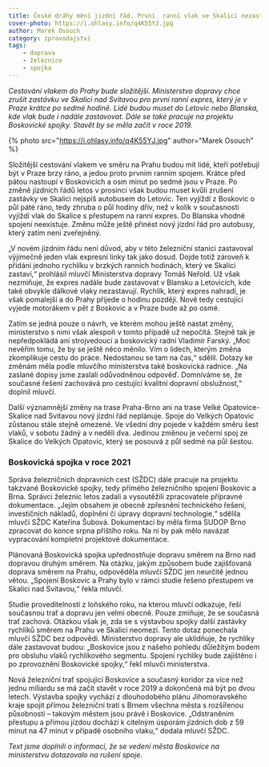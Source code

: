 ```yaml
---
title: České dráhy mění jízdní řád. První  ranní vlak ve Skalici nezastaví
cover-photo: https://i.ohlasy.info/q4K55YJ.jpg
author: Marek Osouch
category: zpravodajství
tags:
    - doprava
    - železnice
    - spojka
---
```


*Cestování vlakem do Prahy bude složitější. Ministerstvo dopravy chce zrušit zastávku ve Skalici nad Svitavou pro první ranní expres, který je v Praze krátce po sedmé hodině. Lidé budou muset do Letovic nebo Blanska, kde vlak bude i nadále zastavovat. Dále se také pracuje na projektu Boskovické spojky. Stavět by se měla začít v roce 2019.*

{% photo src="https://i.ohlasy.info/q4K55YJ.jpg" author="Marek Osouch" %}

Složitější cestování vlakem ve směru na Prahu budou mít lidé, kteří potřebují být v Praze brzy ráno, a jedou proto prvním ranním spojem. Krátce před pátou nastoupí v Boskovicích a osm minut po sedmé jsou v Praze. Po změně jízdních řádů letos v prosinci však budou muset kvůli zrušení zastávky ve Skalici nejspíš autobusem do Letovic. Ten vyjíždí z Boskovic o půl páté ráno, tedy zhruba o půl hodiny dřív, než v kolik v současnosti vyjíždí vlak do Skalice s přestupem na ranní expres. Do Blanska vhodné spojení neexistuje. Změnu může ještě přinést nový jízdní řád pro autobusy, který zatím není zveřejněný.

„V novém jízdním řádu není důvod, aby v této železniční stanici zastavoval výjimečně jeden vlak expresní linky tak jako dosud. Dojde totiž zároveň k přidání jednoho rychlíku v brzkých ranních hodinách, který ve Skalici zastaví,“ prohlásil mluvčí Ministerstva dopravy Tomáš Neřold. Už však nezmiňuje, že expres nadále bude zastavovat v Blansku a Letovicích, kde také obvykle dálkové vlaky nezastavují. Rychlík, který expres nahradí, je však pomalejší a do Prahy přijede o hodinu později. Nově tedy cestující vyjede motorákem v pět z Boskovic a v Praze bude až po osmé.

Zatím se jedná pouze o návrh, ve kterém mohou ještě nastat změny, ministerstvo  s nimi však alespoň v tomto případě už nepočítá. Stejně tak je nepředpokládá ani strojvedoucí a boskovický radní Vladimír Farský. „Moc nevěřím tomu, že by se ještě něco měnilo. Vím o lidech, kterým změna zkomplikuje cestu do práce. Nedostanou se tam na čas,“ sdělil. Dotazy ke změnám měla podle mluvčího ministerstva také boskovická radnice. „Na zaslané dopisy jsme zaslali odůvodněnou odpověď. Domníváme se, že současné řešení zachovává pro cestující kvalitní dopravní obslužnost,“ doplnil mluvčí.

Další významnější změny na trase Praha-Brno ani na trase Velké Opatovice-Skalice nad Svitavou nový jízdní řád neplánuje. Spoje do Velkých Opatovic zůstanou stále stejně omezené. Ve všední dny pojede v každém směru šest vlaků, v sobotu žádný a v neděli dva. Jedinou změnou je večerní spoj ze Skalice do Velkých Opatovic, který se posouvá z půl sedmé na půl šestou.

### Boskovická spojka v roce 2021

Správa železničních dopravních cest (SŽDC) dále pracuje na projektu takzvané Boskovické spojky, tedy přímého železničního spojení Boskovic a Brna. Správci železnic letos zadali a vysoutěžili zpracovatele přípravné dokumentace. „Jejím obsahem je obecně zpřesnění technického řešení, investičních nákladů, doplnění či úpravy dopravní technologie,“ sdělila mluvčí SŽDC Kateřina Šubová. Dokumentaci by měla firma SUDOP Brno zpracovat do konce srpna příštího roku. Na ni by pak mělo navázat vypracování kompletní projektové dokumentace.

Plánovaná Boskovická spojka upřednostňuje dopravu směrem na Brno nad dopravou druhým směrem. Na otázku, jakým způsobem bude zajišťovaná doprava směrem na Prahu, odpověděla mluvčí SŽDC jen neurčitě jednou větou. „Spojení Boskovic a Prahy bylo v rámci studie řešeno přestupem ve Skalici nad Svitavou,“ řekla mluvčí.

Studie proveditelnosti z loňského roku, na kterou mluvčí odkazuje, řeší současnou trať a dopravu jen velmi obecně. Pouze zmiňuje, že se současná trať zachová. Otázkou však je, zda se s výstavbou spojky další zastávky rychlíků směrem na Prahu ve Skalici neomezí. Tento dotaz ponechala mluvčí SŽDC bez odpovědi. Ministerstvo dopravy ale uklidňuje, že rychlíky dále zastavovat budou: „Boskovice jsou z našeho pohledu důležitým bodem pro obsluhu vlaků rychlíkového segmentu. Spojení rychlíky bude zajištěno i po zprovoznění Boskovické spojky,“ řekl mluvčí ministerstva.

Nová železniční trať spojující Boskovice a současný koridor za více než jednu miliardu se má začít stavět v roce 2019 a dokončená má být po dvou letech. Výstavba spojky vychází z dlouhodobého plánu Jihomoravského kraje spojit přímou železniční tratí s Brnem všechna města s rozšířenou působností – takovým městem jsou právě i Boskovice. „Odstraněním přestupu a přímou jízdou dochází k citelným úsporám jízdních dob z 59 minut na 47 minut v případě osobního vlaku,“ dodala mluvčí SŽDC.

*Text jsme doplnili o informaci, že se vedení města Boskovice na ministerstvu dotazovalo na rušení spoje.*
